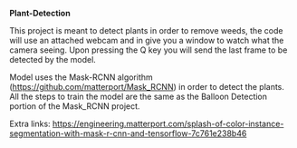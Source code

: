 **Plant-Detection**

This project is meant to detect plants in order to remove weeds, the code will use an attached webcam and in give you a window to watch what the camera seeing. Upon pressing the Q key you will send the last frame to be detected by the model. 

Model uses the Mask-RCNN algorithm (https://github.com/matterport/Mask_RCNN) in order to detect the plants. All the steps to train the model are the same as the Balloon Detection portion of the Mask_RCNN project.

Extra links:
https://engineering.matterport.com/splash-of-color-instance-segmentation-with-mask-r-cnn-and-tensorflow-7c761e238b46
